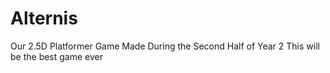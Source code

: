 # Alternis
Our 2.5D Platformer Game Made During the Second Half of Year 2
This will be the best game ever
